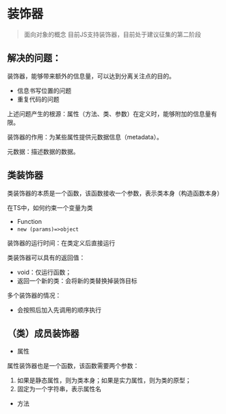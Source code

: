 # 装饰器

> 面向对象的概念
> 目前JS支持装饰器，目前处于建议征集的第二阶段

## 解决的问题：

装饰器，能够带来额外的信息量，可以达到分离关注点的目的。

- 信息书写位置的问题
- 重复代码的问题

上述问题产生的根源：属性（方法、类、参数）在定义时，能够附加的信息量有限。

装饰器的作用：为某些属性提供元数据信息（metadata）。

元数据：描述数据的数据。

## 类装饰器

类装饰器的本质是一个函数，该函数接收一个参数，表示类本身（构造函数本身）

在TS中，如何约束一个变量为类

- Function
- ```new (params)=>object```

装饰器的运行时间：在类定义后直接运行

类装饰器可以具有的返回值：

- void：仅运行函数；
- 返回一个新的类：会将新的类替换掉装饰目标

多个装饰器的情况：

- 会按照后加入先调用的顺序执行

## （类）成员装饰器

- 属性

属性装饰器也是一个函数，该函数需要两个参数：
1. 如果是静态属性，则为类本身；如果是实力属性，则为类的原型；
2. 固定为一个字符串，表示属性名

- 方法


